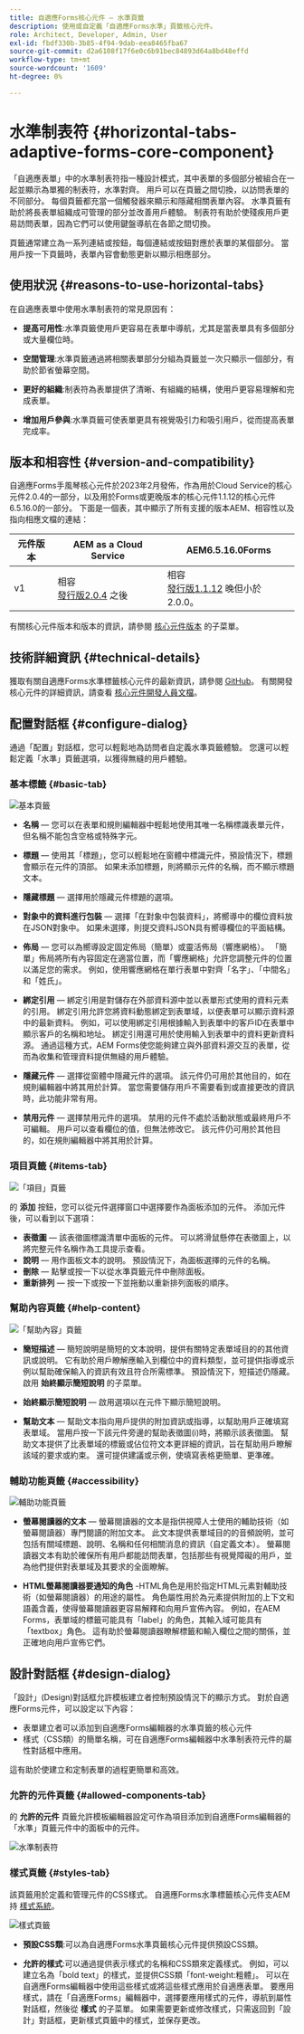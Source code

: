 ```yaml
---
title: 自適應Forms核心元件 — 水準頁籤
description: 使用或自定義「自適應Forms水準」頁籤核心元件。
role: Architect, Developer, Admin, User
exl-id: fbdf330b-3b85-4f94-9dab-eea8465fba67
source-git-commit: d2a6108f17f6e0c6b91bec84893d64a8bd48effd
workflow-type: tm+mt
source-wordcount: '1609'
ht-degree: 0%

---
```


# 水準制表符 {#horizontal-tabs-adaptive-forms-core-component}

「自適應表單」中的水準制表符指一種設計模式，其中表單的多個部分被組合在一起並顯示為單獨的制表符，水準對齊。 用戶可以在頁籤之間切換，以訪問表單的不同部分。 每個頁籤都充當一個觸發器來顯示和隱藏相關表單內容。 水準頁籤有助於將長表單組織成可管理的部分並改善用戶體驗。 制表符有助於使殘疾用戶更易訪問表單，因為它們可以使用鍵盤導航在各節之間切換。

頁籤通常建立為一系列連結或按鈕，每個連結或按鈕對應於表單的某個部分。 當用戶按一下頁籤時，表單內容會動態更新以顯示相應部分。

## 使用狀況 {#reasons-to-use-horizontal-tabs}

在自適應表單中使用水準制表符的常見原因有：

* **提高可用性**:水準頁籤使用戶更容易在表單中導航，尤其是當表單具有多個部分或大量欄位時。

* **空間管理**:水準頁籤通過將相關表單部分分組為頁籤並一次只顯示一個部分，有助於節省螢幕空間。

* **更好的組織**:制表符為表單提供了清晰、有組織的結構，使用戶更容易理解和完成表單。

* **增加用戶參與**:水準頁籤可使表單更具有視覺吸引力和吸引用戶，從而提高表單完成率。

## 版本和相容性 {#version-and-compatibility}

自適應Forms手風琴核心元件於2023年2月發佈，作為用於Cloud Service的核心元件2.0.4的一部分，以及用於Forms或更晚版本的核心元件1.1.12的核心元件6.5.16.0的一部分。 下面是一個表，其中顯示了所有支援的版本AEM、相容性以及指向相應文檔的連結：

| 元件版本 | AEM as a Cloud Service  | AEM6.5.16.0Forms |
|---|---|---|
| v1 | 相容<br>[發行版2.0.4](/help/adaptive-forms/version.md) 之後 | 相容<br>[發行版1.1.12](/help/adaptive-forms/version.md) 晚但小於2.0.0。 |

有關核心元件版本和版本的資訊，請參閱 [核心元件版本](/help/adaptive-forms/version.md) 的子菜單。


<!-- ## Sample Component Output {#sample-component-output}

To experience the Accordion Component as well as see examples of its configuration options as well as HTML and JSON output, visit the [Component Library](https://adobe.com/go/aem_cmp_library_accordion). -->


## 技術詳細資訊 {#technical-details}

獲取有關自適應Forms水準標籤核心元件的最新資訊，請參閱 [GitHub](https://github.com/adobe/aem-core-forms-components/tree/master/ui.af.apps/src/main/content/jcr_root/apps/core/fd/components/form/pageHorizontal頁籤/v1/pageHorizontal頁籤)。 有關開發核心元件的詳細資訊，請查看 [核心元件開發人員文檔](/help/developing/overview.md)。

## 配置對話框 {#configure-dialog}

通過「配置」對話框，您可以輕鬆地為訪問者自定義水準頁籤體驗。 您還可以輕鬆定義「水準」頁籤選項，以獲得無縫的用戶體驗。

### 基本標籤 {#basic-tab}

![基本頁籤](/help/adaptive-forms/assets/tabsontop_basictab.png)

* **名稱**  — 您可以在表單和規則編輯器中輕鬆地使用其唯一名稱標識表單元件，但名稱不能包含空格或特殊字元。

* **標題**  — 使用其「標題」，您可以輕鬆地在窗體中標識元件，預設情況下，標題會顯示在元件的頂部。 如果未添加標題，則將顯示元件的名稱，而不顯示標題文本。

* **隱藏標題**  — 選擇用於隱藏元件標題的選項。

* **對象中的資料進行包裝**  — 選擇「在對象中包裝資料」，將嚮導中的欄位資料放在JSON對象中。 如果未選擇，則提交資料JSON具有嚮導欄位的平面結構。

* **佈局**  — 您可以為嚮導設定固定佈局（簡單）或靈活佈局（響應網格）。 「簡單」佈局將所有內容固定在適當位置，而「響應網格」允許您調整元件的位置以滿足您的需求。 例如，使用響應網格在單行表單中對齊「名字」、「中間名」和「姓氏」。

* **綁定引用**  — 綁定引用是對儲存在外部資料源中並以表單形式使用的資料元素的引用。 綁定引用允許您將資料動態綁定到表單域，以便表單可以顯示資料源中的最新資料。 例如，可以使用綁定引用根據輸入到表單中的客戶ID在表單中顯示客戶的名稱和地址。 綁定引用還可用於使用輸入到表單中的資料更新資料源。 通過這種方式，AEM Forms使您能夠建立與外部資料源交互的表單，從而為收集和管理資料提供無縫的用戶體驗。
* **隱藏元件**  — 選擇從窗體中隱藏元件的選項。 該元件仍可用於其他目的，如在規則編輯器中將其用於計算。 當您需要儲存用戶不需要看到或直接更改的資訊時，此功能非常有用。
* **禁用元件**  — 選擇禁用元件的選項。 禁用的元件不處於活動狀態或最終用戶不可編輯。 用戶可以查看欄位的值，但無法修改它。 該元件仍可用於其他目的，如在規則編輯器中將其用於計算。

### 項目頁籤 {#items-tab}

![「項目」頁籤](/help/adaptive-forms/assets/tabsontop_itemstab.png)

的 **添加** 按鈕，您可以從元件選擇窗口中選擇要作為面板添加的元件。 添加元件後，可以看到以下選項：

* **表徵圖**  — 該表徵圖標識清單中面板的元件。 可以將滑鼠懸停在表徵圖上，以將完整元件名稱作為工具提示查看。
* **說明**  — 用作面板文本的說明。 預設情況下，為面板選擇的元件的名稱。
* **刪除**  — 點擊或按一下以從水準頁籤元件中刪除面板。
* **重新排列**  — 按一下或按一下並拖動以重新排列面板的順序。

### 幫助內容頁籤 {#help-content}

![「幫助內容」頁籤](/help/adaptive-forms/assets/tabsontop_helptab.png)

* **簡短描述**  — 簡短說明是簡短的文本說明，提供有關特定表單域目的的其他資訊或說明。 它有助於用戶瞭解應輸入到欄位中的資料類型，並可提供指導或示例以幫助確保輸入的資訊有效且符合所需標準。 預設情況下，短描述仍隱藏。 啟用 **始終顯示簡短說明** 的子菜單。

* **始終顯示簡短說明**  — 啟用選項以在元件下顯示簡短說明。

* **幫助文本**  — 幫助文本指向用戶提供的附加資訊或指導，以幫助用戶正確填寫表單域。 當用戶按一下該元件旁邊的幫助表徵圖(i)時，將顯示該表徵圖。 幫助文本提供了比表單域的標籤或佔位符文本更詳細的資訊，旨在幫助用戶瞭解該域的要求或約束。 還可提供建議或示例，使填寫表格更簡單、更準確。

### 輔助功能頁籤 {#accessibility}

![輔助功能頁籤](/help/adaptive-forms/assets/tabsontop_accessibilitytab.png)

* **螢幕閱讀器的文本**  — 螢幕閱讀器的文本是指供視障人士使用的輔助技術（如螢幕閱讀器）專門閱讀的附加文本。 此文本提供表單域目的的音頻說明，並可包括有關域標題、說明、名稱和任何相關消息的資訊（自定義文本）。 螢幕閱讀器文本有助於確保所有用戶都能訪問表單，包括那些有視覺障礙的用戶，並為他們提供對表單域及其要求的全面瞭解。

* **HTML螢幕閱讀器要通知的角色** -HTML角色是用於指定HTML元素對輔助技術（如螢幕閱讀器）的用途的屬性。 角色屬性用於為元素提供附加的上下文和語義含義，使得螢幕閱讀器更容易解釋和向用戶宣佈內容。 例如，在AEM Forms，表單域的標籤可能具有「label」的角色，其輸入域可能具有「textbox」角色。 這有助於螢幕閱讀器瞭解標籤和輸入欄位之間的關係，並正確地向用戶宣佈它們。

## 設計對話框 {#design-dialog}

「設計」(Design)對話框允許模板建立者控制預設情況下的顯示方式。 對於自適應Forms元件，可以設定以下內容：

* 表單建立者可以添加到自適應Forms編輯器的水準頁籤的核心元件
* 樣式（CSS類）的簡單名稱，可在自適應Forms編輯器中水準制表符元件的屬性對話框中應用。

這有助於使建立和定制表單的過程更簡單和高效。

### 允許的元件頁籤 {#allowed-components-tab}

的 **允許的元件** 頁籤允許模板編輯器設定可作為項目添加到自適應Forms編輯器的「水準」頁籤元件中的面板中的元件。

![水準制表符](/help/adaptive-forms/assets/horizontaltabs_designdilog.png)

### 樣式頁籤 {#styles-tab}

該頁籤用於定義和管理元件的CSS樣式。 自適應Forms水準標籤核心元件支AEM持 [樣式系統](/help/get-started/authoring.md#component-styling)。

![樣式頁籤](/help/adaptive-forms/assets/horizontaltabs_designstyletab.png)

* **預設CSS類**:可以為自適應Forms水準頁籤核心元件提供預設CSS類。

* **允許的樣式**:可以通過提供表示樣式的名稱和CSS類來定義樣式。 例如，可以建立名為「bold text」的樣式，並提供CSS類「font-weight:粗體」。 可以在自適應Forms編輯器中使用這些樣式或將這些樣式應用於自適應表單。 要應用樣式，請在「自適應Forms」編輯器中，選擇要應用樣式的元件，導航到屬性對話框，然後從 **樣式** 的子菜單。 如果需要更新或修改樣式，只需返回到「設計」對話框，更新樣式頁籤中的樣式，並保存更改。
